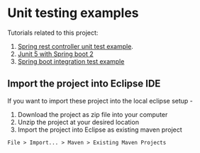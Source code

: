 # Unit testing examples

Tutorials related to this project:

1. [Spring rest controller unit test example](https://howtodoinjava.com/spring-boot2/rest-controller-unit-test-example/).
2. [Junit 5 with Spring boot 2](https://howtodoinjava.com/spring-boot2/junit5-with-spring-boot2/)
3. [Spring boot integration test example](https://howtodoinjava.com/spring-boot2/spring-integration-testing/)

## Import the project into Eclipse IDE

If you want to import these project into the local eclipse setup - 

1. Download the project as zip file into your computer
2. Unzip the project at your desired location
3. Import the project into Eclipse as existing maven project

```
File > Import... > Maven > Existing Maven Projects
```